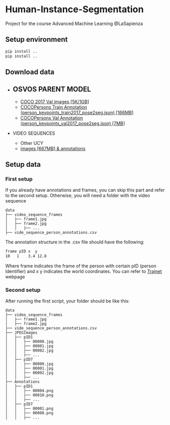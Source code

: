 # Human-Instance-Segmentation
Project for the course Advanced Machine Learning @LaSapienza

## Setup environment

``` bash
pip install ..
pip install ..

```

## Download data

- OSVOS PARENT MODEL
    - 
    - [COCO 2017 Val images [5K/1GB]](http://images.cocodataset.org/zips/val2017.zip)
    - [COCOPersons Train Annotation (person_keypoints_train2017_pose2seg.json) [166MB]](https://github.com/liruilong940607/Pose2Seg/releases/download/data/person_keypoints_train2017_pose2seg.json)
    - [COCOPersons Val Annotation (person_keypoints_val2017_pose2seg.json) [7MB]](https://github.com/liruilong940607/Pose2Seg/releases/download/data/person_keypoints_val2017_pose2seg.json)
    
- VIDEO SEQUENCES
    - Other UCY
    - [images [667MB] & annotations](https://cg.cs.tsinghua.edu.cn/dataset/form.html?dataset=ochuman)
    
    
## Setup data

### First setup
If you already have annotations and frames, you can skip this part and refer to the second setup.
Otherwise, you will need a folder with the video sequence

    data  
    ├── video_sequence_frames
    │   ├── frame1.jpg  
    │   ├── frame2.jpg
    │   │   ├── ...
    ├── vide_sequence_person_annotations.csv

The annotation structure in the .csv file should have the following:
``` bash
frame pID x  y
10   1    3.4 12.8
```

Where frame indicates the frame of the person with certain pID (person Identifier) and x y indicates the world coordinates.
You can refer to [Trajnet](http://trajnet.stanford.edu) webpage


### Second setup

After running the first script, your folder should be like this:

    data
    ├── video_sequence_frames
    │   ├── frame1.jpg  
    │   ├── frame2.jpg
    ├── vide_sequence_person_annotations.csv
    ├── JPEGImages
    │   ├── pID1  
    │   │   ├── 00000.jpg 
    │   │   ├── 00001.jpg
    │   │   ├── 00002.jpg
    │   │   ├── ...
    │   ├── pID7  
    │   │   ├── 00000.jpg
    │   │   ├── 00001.jpg 
    │   │   ├── 00002.jpg
    │   │   ├── ...
    ├── Annotations 
    │   ├── pID1  
    │   │   ├── 00004.png
    │   │   ├── 00010.png
    │   │   ├── ...
    │   ├── pID7  
    │   │   ├── 00001.png
    │   │   ├── 00008.png
    │   │   ├── ...
